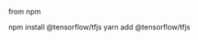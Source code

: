 <script src="https://cdn.jsdelivr.net/npm/@tensorflow/tfjs@2.0.0/dist/tf.min.js"></script>


from npm

npm install @tensorflow/tfjs
yarn add @tensorflow/tfjs